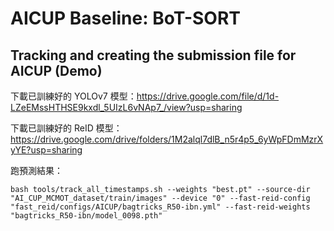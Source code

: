 # AICUP Baseline: BoT-SORT

## Tracking and creating the submission file for AICUP (Demo)

下載已訓練好的 YOLOv7 模型：https://drive.google.com/file/d/1d-LZeEMssHTHSE9kxdl_5UIzL6vNAp7_/view?usp=sharing

下載已訓練好的 ReID 模型：https://drive.google.com/drive/folders/1M2alql7dlB_n5r4p5_6yWpFDmMzrXyYE?usp=sharing

跑預測結果：
```shell
bash tools/track_all_timestamps.sh --weights "best.pt" --source-dir "AI_CUP_MCMOT_dataset/train/images" --device "0" --fast-reid-config "fast_reid/configs/AICUP/bagtricks_R50-ibn.yml" --fast-reid-weights "bagtricks_R50-ibn/model_0098.pth"
```
